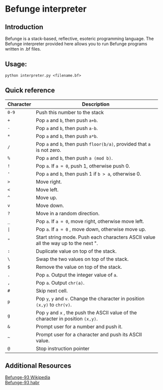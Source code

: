 # Befunge interpreter #

## Introduction ##

Befunge is a stack-based, reflective, esoteric programming language.
The Befunge interpreter provided here allows you to run Befunge programs written in .bf files.

## Usage: ##

```
python interpreter.py <filename.bf> 
```

## Quick reference ##

 Character           | Description                                                                       
 ---------------------|----------------------------------------------------------------------------------- 
 `0-9`               | Push this number to the stack                                                     
 `+`                 | Pop `a` and `b`, then push `a+b`.                                                 
 `-`                 | Pop `a` and `b`, then push `a-b`.                                                 
 `*`                 | Pop `a` and `b`, then push `a*b`.                                                 
 `/`                 | Pop `a` and `b`, then push `floor(b/a)`, provided that `a` is not zero.           
 `%`                 | Pop `a` and `b`, then push `a (mod b)`.                                           
 `!`                 | Pop `a`. If `a = 0`, push 1, otherwise push 0.                                    
 `'`                 | Pop `a` and `b`, then push 1 if `b > a`, otherwise 0.                             
 `>`                 | Move right.                                                                       
 `<`                 | Move left.                                                                        
 `^`                 | Move up.                                                                          
 `v`                 | Move down.                                                                        
 `?`                 | Move in a random direction.                                                       
 `_`                 | Pop `a`. If `a = 0`, move right, otherwise move left.                             
 <code>&#124;</code> | Pop `a`. If `a = 0` , move down, otherwise move up.                               
 `"`                 | Start string mode. Push each characters ASCII value all the way up to the next ". 
 `:`                 | Duplicate value on top of the stack.                                              
 `\ `                | Swap the two values on top of the stack.                                          
 `$`                 | Remove the value on top of the stack.                                             
 `.`                 | Pop `a`. Output the integer value of `a`.                                         
 `,`                 | Pop `a`. Output `chr(a)`.                                                         
 `#`                 | Skip next cell.                                                                   
 `p`                 | Pop `y`, `y` and `v`. Change the character in position `(x,y)` to `chr(v)`.       
 `g`                 | Pop `y` and `x` , the push the ASCII value of the character in position `(x,y)`.  
 `&`                 | Prompt user for a number and push it.                                             
 `~`                 | Prompt user for a character and push its ASCII value.                             
 `@`                 | Stop instruction pointer                                                          

## Additional Resources ##

[Befunge-93 Wikipedia](https://en.wikipedia.org/wiki/Befunge)    
[Befunge-93 habr](https://habr.com/ru/articles/494132/)